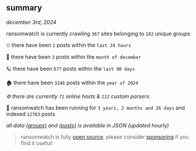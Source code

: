 
## summary
_december 3rd, 2024_

ransomwatch is currently crawling `367` sites belonging to `182` unique groups

⏲ there have been `1` posts within the `last 24 hours`

🦈 there have been `3` posts within the `month of december`

🪐 there have been `677` posts within the `last 90 days`

🏚 there have been `3246` posts within the `year of 2024`

_⚙️ there are currently `71` online hosts & `112` custom parsers._

🦕 ransomwatch has been running for `3 years, 2 months and 26 days` and indexed `12703` posts

_all data  [(groups)](http://ransomwhat.telemetry.ltd/groups) and [(posts)](http://ransomwhat.telemetry.ltd/posts) is available in JSON (updated hourly)_

> ransomwatch is fully [open source](https://github.com/joshhighet/ransomwatch#ransomwatch--). please consider [sponsoring](https://github.com/sponsors/joshhighet) if you find it useful!
